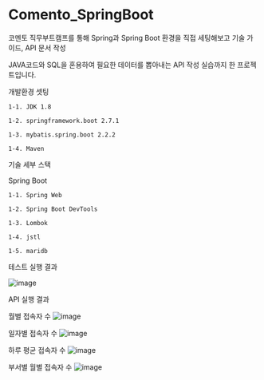# Comento_SpringBoot 

코멘토 직무부트캠프를 통해 Spring과 Spring Boot 환경을 직접 세팅해보고 기술 가이드, API 문서 작성

JAVA코드와 SQL을 혼용하여 필요한 데이터를 뽑아내는 API 작성 실습까지 한 프로젝트입니다.

개발환경 셋팅

    1-1. JDK 1.8

    1-2. springframework.boot 2.7.1

    1-3. mybatis.spring.boot 2.2.2
    
    1-4. Maven 
    
기술 세부 스택

Spring Boot

    1-1. Spring Web
    
    1-2. Spring Boot DevTools
    
    1-3. Lombok
    
    1-4. jstl
    
    1-5. maridb 
    
테스트 실행 결과

  ![image](https://user-images.githubusercontent.com/84260096/176841467-ad8fdcaa-d43d-423d-8f52-650dc7f9b860.png)
  
  
  
API 실행 결과

월별 접속자 수
![image](https://user-images.githubusercontent.com/84260096/178091901-06f98b02-c194-47e2-abc9-ed0674c99307.png)

일자별 접속자 수
![image](https://user-images.githubusercontent.com/84260096/178091924-c25ecf53-fe16-4b83-8701-b6d873e3b1b9.png)

하루 평균 접속자 수
![image](https://user-images.githubusercontent.com/84260096/178091935-35165d36-dca0-414e-b8d9-1edd792fa9d9.png)

부서별 월별 접속자 수
![image](https://user-images.githubusercontent.com/84260096/178091965-4fa47854-568f-42b4-889a-9c370a10c9b1.png)
